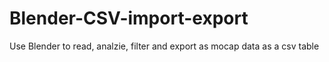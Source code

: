 # Blender-CSV-import-export
Use Blender to read, analzie, filter and export as mocap data as a csv table
